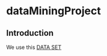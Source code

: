 # dataMiningProject
## Introduction
We use this [DATA SET](https://data.cityofchicago.org/Public-Safety/Crimes-2001-to-present/ijzp-q8t2/data)
